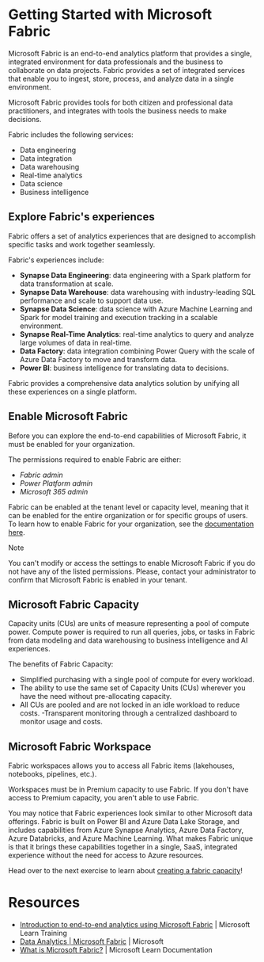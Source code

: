 # Getting Started with Microsoft Fabric

Microsoft Fabric is an end-to-end analytics platform that provides a single, integrated environment for data professionals and the business to collaborate on data projects. Fabric provides a set of integrated services that enable you to ingest, store, process, and analyze data in a single environment.

Microsoft Fabric provides tools for both citizen and professional data practitioners, and integrates with tools the business needs to make decisions.

Fabric includes the following services:

- Data engineering
- Data integration
- Data warehousing
- Real-time analytics
- Data science
- Business intelligence

## Explore Fabric's experiences

Fabric offers a set of analytics experiences that are designed to accomplish specific tasks and work together seamlessly.

Fabric's experiences include:

- **Synapse Data Engineering**: data engineering with a Spark platform for data transformation at scale.
- **Synapse Data Warehouse**: data warehousing with industry-leading SQL performance and scale to support data use.
- **Synapse Data Science**: data science with Azure Machine Learning and Spark for model training and execution tracking in a scalable environment.
- **Synapse Real-Time Analytics**: real-time analytics to query and analyze large volumes of data in real-time.
- **Data Factory**: data integration combining Power Query with the scale of Azure Data Factory to move and transform data.
- **Power BI**: business intelligence for translating data to decisions.

Fabric provides a comprehensive data analytics solution by unifying all these experiences on a single platform.

## Enable Microsoft Fabric

Before you can explore the end-to-end capabilities of Microsoft Fabric, it must be enabled for your organization.

The permissions required to enable Fabric are either:

- *Fabric admin*
- *Power Platform admin*
- *Microsoft 365 admin*

Fabric can be enabled at the tenant level or capacity level, meaning that it can be enabled for the entire organization or for specific groups of users. To learn how to enable Fabric for your organization, see the [documentation here](https://learn.microsoft.com/fabric/get-started/fabric-trial#administer-user-access-to-a-fabric-preview-trial/?WT.mc_id=academic-114547-leestott).

> [!NOTE]
> You can't modify or access the settings to enable Microsoft Fabric if you do not have any of the listed permissions. Please, contact your administrator to confirm that Microsoft Fabric is enabled in your tenant.

## Microsoft Fabric Capacity

Capacity units (CUs) are units of measure representing a pool of compute power. Compute power is required to run all queries, jobs, or tasks in Fabric from data modeling and data warehousing to business intelligence and AI experiences.

The benefits of Fabric Capacity:

- Simplified purchasing with a single pool of compute for every workload.
- The ability to use the same set of Capacity Units (CUs) wherever you have the need without pre-allocating capacity.
- All CUs are pooled and are not locked in an idle workload to reduce costs.
-Transparent monitoring through a centralized dashboard to monitor usage and costs.

## Microsoft Fabric Workspace

Fabric workspaces allows you to access all Fabric items (lakehouses, notebooks, pipelines, etc.).

Workspaces must be in Premium capacity to use Fabric. If you don't have access to Premium capacity, you aren't able to use Fabric.

You may notice that Fabric experiences look similar to other Microsoft data offerings. Fabric is built on Power BI and Azure Data Lake Storage, and includes capabilities from Azure Synapse Analytics, Azure Data Factory, Azure Databricks, and Azure Machine Learning. What makes Fabric unique is that it brings these capabilities together in a single, SaaS, integrated experience without the need for access to Azure resources.

Head over to the next exercise to learn about [creating a fabric capacity](../01-create-fabric-capacity/README.md/?WT.mc_id=academic-114547-leestott)!

# Resources

- [Introduction to end-to-end analytics using Microsoft Fabric](https://learn.microsoft.com/training/modules/introduction-end-analytics-use-microsoft-fabric/?WT.mc_id=academic-114547-leestott) | Microsoft Learn Training
- [Data Analytics | Microsoft Fabric](https://www.microsoft.com/microsoft-fabric/?WT.mc_id=academic-114547-leestott) | Microsoft
- [What is Microsoft Fabric?](https://learn.microsoft.com/fabric/get-started/microsoft-fabric-overview/?WT.mc_id=academic-114547-leestott) | Microsoft Learn Documentation

